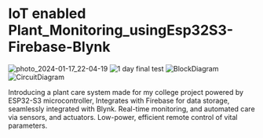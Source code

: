 # IoT enabled Plant_Monitoring_usingEsp32S3-Firebase-Blynk
![photo_2024-01-17_22-04-19](https://github.com/halloemon/IoTPlant_Monitoring_using_Esp32S3-firebase-blynk/assets/69248512/98d3d851-654e-4923-a92a-9627f33439df)
![1 day final test](https://github.com/halloemon/IoTPlant_Monitoring_using_Esp32S3-firebase-blynk/assets/69248512/fc0174b4-e227-4705-a07d-062e2e876cf9)
![BlockDiagram](https://github.com/halloemon/IoTPlant_Monitoring_using_Esp32S3-firebase-blynk/assets/69248512/bb2b130c-fda9-4c9e-a7ad-ff4c11399193)
![CircuitDiagram](https://github.com/halloemon/IoTPlant_Monitoring_using_Esp32S3-firebase-blynk/assets/69248512/2b85fad5-6742-4b78-8149-35844ef985f8)



 Introducing a plant care system made for my college project powered by ESP32-S3 microcontroller, Integrates with Firebase for data storage, seamlessly integrated with Blynk. Real-time monitoring, and automated care via sensors, and actuators. Low-power, efficient remote control of vital parameters. 
